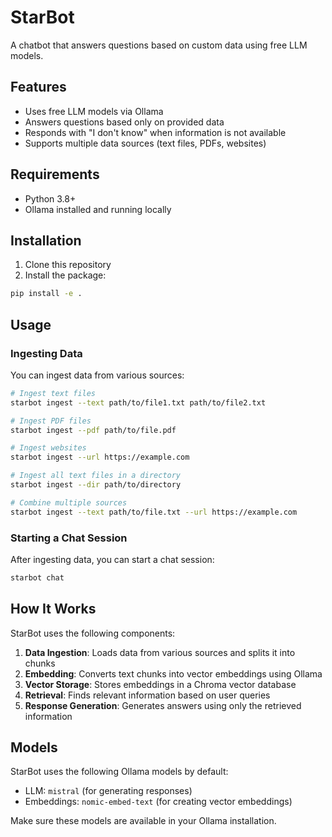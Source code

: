 # StarBot

A chatbot that answers questions based on custom data using free LLM models.

## Features

- Uses free LLM models via Ollama
- Answers questions based only on provided data
- Responds with "I don't know" when information is not available
- Supports multiple data sources (text files, PDFs, websites)

## Requirements

- Python 3.8+
- Ollama installed and running locally

## Installation

1. Clone this repository
2. Install the package:

```bash
pip install -e .
```

## Usage

### Ingesting Data

You can ingest data from various sources:

```bash
# Ingest text files
starbot ingest --text path/to/file1.txt path/to/file2.txt

# Ingest PDF files
starbot ingest --pdf path/to/file.pdf

# Ingest websites
starbot ingest --url https://example.com

# Ingest all text files in a directory
starbot ingest --dir path/to/directory

# Combine multiple sources
starbot ingest --text path/to/file.txt --url https://example.com
```

### Starting a Chat Session

After ingesting data, you can start a chat session:

```bash
starbot chat
```

## How It Works

StarBot uses the following components:

1. **Data Ingestion**: Loads data from various sources and splits it into chunks
2. **Embedding**: Converts text chunks into vector embeddings using Ollama
3. **Vector Storage**: Stores embeddings in a Chroma vector database
4. **Retrieval**: Finds relevant information based on user queries
5. **Response Generation**: Generates answers using only the retrieved information

## Models

StarBot uses the following Ollama models by default:

- LLM: `mistral` (for generating responses)
- Embeddings: `nomic-embed-text` (for creating vector embeddings)

Make sure these models are available in your Ollama installation.
